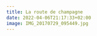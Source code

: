```yaml
---
title: La route de champagne
date: 2022-04-06T21:17:33+02:00
image: IMG_20170729_095449.jpg
---
```


